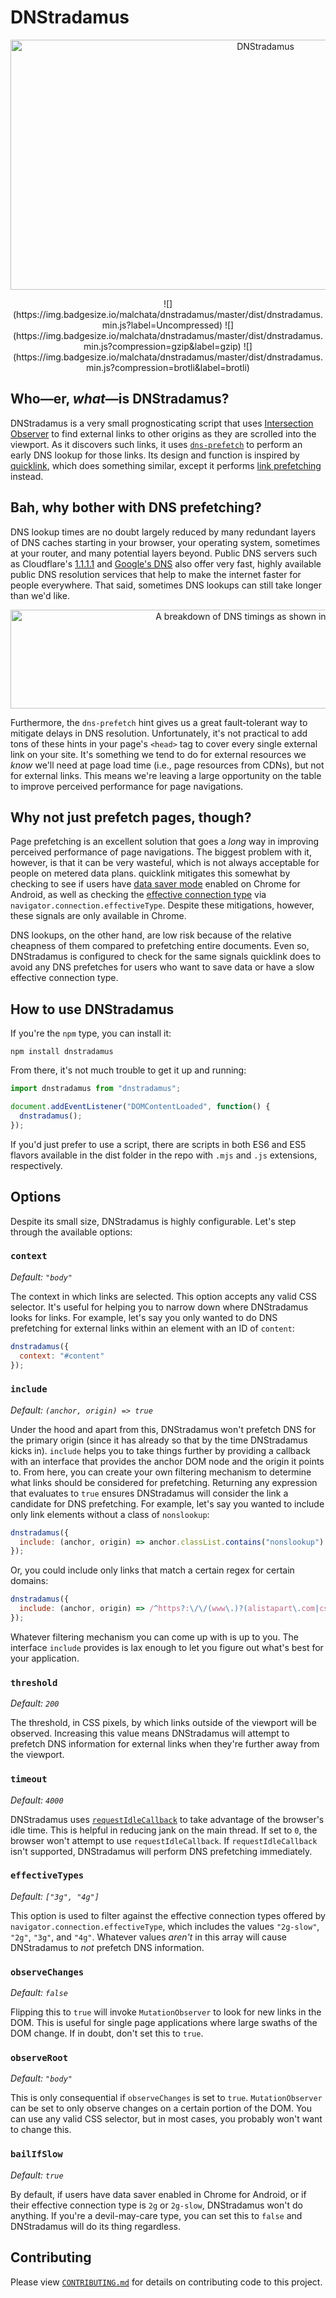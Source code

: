 # DNStradamus

<p align="center">
  <picture>
    <source srcset="https://jlwagner.net/ext/images/dnstradamus.webp" type="image/webp">
    <img src="https://jlwagner.net/ext/images/dnstradamus.jpg" alt="DNStradamus" width="800" height="400">
  </picture>
</p>

<p align="center">
  ![](https://img.badgesize.io/malchata/dnstradamus/master/dist/dnstradamus.min.js?label=Uncompressed) ![](https://img.badgesize.io/malchata/dnstradamus/master/dist/dnstradamus.min.js?compression=gzip&label=gzip) ![](https://img.badgesize.io/malchata/dnstradamus/master/dist/dnstradamus.min.js?compression=brotli&label=brotli)
</div>

## Who&mdash;er, _what_&mdash;is DNStradamus?

DNStradamus is a very small prognosticating script that uses [Intersection Observer](https://developer.mozilla.org/en-US/docs/Web/API/Intersection_Observer_API) to find external links to other origins as they are scrolled into the viewport. As it discovers such links, it uses [`dns-prefetch`](https://www.w3.org/TR/resource-hints/#dfn-dns-prefetch) to perform an early DNS lookup for those links. Its design and function is inspired by [quicklink](https://github.com/GoogleChromeLabs/quicklink), which does something similar, except it performs [link prefetching](https://developer.mozilla.org/en-US/docs/Web/HTTP/Link_prefetching_FAQ) instead.

## Bah, why bother with DNS prefetching?

DNS lookup times are no doubt largely reduced by many redundant layers of DNS caches starting in your browser, your operating system, sometimes at your router, and many potential layers beyond. Public DNS servers such as Cloudflare's [1.1.1.1](https://1.1.1.1/) and [Google's DNS](https://developers.google.com/speed/public-dns/) also offer very fast, highly available public DNS resolution services that help to make the internet faster for people everywhere. That said, sometimes DNS lookups can still take longer than we'd like.

<p align="center">
  <picture>
    <source srcset="https://jlwagner.net/ext/images/nslookup.webp" type="image/webp">
    <img src="https://jlwagner.net/ext/images/nslookup.png" alt="A breakdown of DNS timings as shown in Chrome DevTools." width="846" height="158">
  </picture>
</p>

Furthermore, the `dns-prefetch` hint gives us a great fault-tolerant way to mitigate delays in DNS resolution. Unfortunately, it's not practical to add tons of these hints in your page's `<head>` tag to cover every single external link on your site. It's something we tend to do for external resources we _know_ we'll need at page load time (i.e., page resources from CDNs), but not for external links. This means we're leaving a large opportunity on the table to improve perceived performance for page navigations.

## Why not just prefetch pages, though?

Page prefetching is an excellent solution that goes a _long_ way in improving perceived performance of page navigations. The biggest problem with it, however, is that it can be very wasteful, which is not always acceptable for people on metered data plans. quicklink mitigates this somewhat by checking to see if users have [data saver mode](https://support.google.com/chrome/answer/2392284) enabled on Chrome for Android, as well as checking the [effective connection type](https://developer.mozilla.org/en-US/docs/Web/API/NetworkInformation/effectiveType) via `navigator.connection.effectiveType`. Despite these mitigations, however, these signals are only available in Chrome.

DNS lookups, on the other hand, are low risk because of the relative cheapness of them compared to prefetching entire documents. Even so, DNStradamus is configured to check for the same signals quicklink does to avoid any DNS prefetches for users who want to save data or have a slow effective connection type.

## How to use DNStradamus

If you're the `npm` type, you can install it:

```shell
npm install dnstradamus
```

From there, it's not much trouble to get it up and running:

```javascript
import dnstradamus from "dnstradamus";

document.addEventListener("DOMContentLoaded", function() {
  dnstradamus();
});
```

If you'd just prefer to use a script, there are scripts in both ES6 and ES5 flavors available in the dist folder in the repo with `.mjs` and `.js` extensions, respectively.

## Options

Despite its small size, DNStradamus is highly configurable. Let's step through the available options:

### `context`

_Default: `"body"`_

The context in which links are selected. This option accepts any valid CSS selector. It's useful for helping you to narrow down where DNStradamus looks for links. For example, let's say you only wanted to do DNS prefetching for external links within an element with an ID of `content`:

```javascript
dnstradamus({
  context: "#content"
});
```

### `include`

_Default: `(anchor, origin) => true`_

Under the hood and apart from this, DNStradamus won't prefetch DNS for the primary origin (since it has already so that by the time DNStradamus kicks in). `include` helps you to take things further by providing a callback with an interface that provides the anchor DOM node and the origin it points to. From here, you can create your own filtering mechanism to determine what links should be considered for prefetching. Returning any expression that evaluates to `true` ensures DNStradamus will consider the link a candidate for DNS prefetching. For example, let's say you wanted to include only link elements without a class of `nonslookup`:

```javascript
dnstradamus({
  include: (anchor, origin) => anchor.classList.contains("nonslookup") === false
});
```

Or, you could include only links that match a certain regex for certain domains:

```javascript
dnstradamus({
  include: (anchor, origin) => /^https?:\/\/(www\.)?(alistapart\.com|css-tricks\.com)/i.test(origin) === true
});
```

Whatever filtering mechanism you can come up with is up to you. The interface `include` provides is lax enough to let you figure out what's best for your application.

### `threshold`

_Default: `200`_

The threshold, in CSS pixels, by which links outside of the viewport will be observed. Increasing this value means DNStradamus will attempt to prefetch DNS information for external links when they're further away from the viewport.

### `timeout`

_Default: `4000`_

DNStradamus uses [`requestIdleCallback`](https://developer.mozilla.org/en-US/docs/Web/API/Window/requestIdleCallback) to take advantage of the browser's idle time. This is helpful in reducing jank on the main thread. If set to `0`, the browser won't attempt to use `requestIdleCallback`. If `requestIdleCallback` isn't supported, DNStradamus will perform DNS prefetching immediately.

### `effectiveTypes`

_Default: `["3g", "4g"]`_

This option is used to filter against the effective connection types offered by `navigator.connection.effectiveType`, which includes the values `"2g-slow"`, `"2g"`, `"3g"`, and `"4g"`. Whatever values _aren't_ in this array will cause DNStradamus to _not_ prefetch DNS information.

### `observeChanges`

_Default: `false`_

Flipping this to `true` will invoke `MutationObserver` to look for new links in the DOM. This is useful for single page applications where large swaths of the DOM change. If in doubt, don't set this to `true`.

### `observeRoot`

_Default: `"body"`_

This is only consequential if `observeChanges` is set to `true`. `MutationObserver` can be set to only observe changes on a certain portion of the DOM. You can use any valid CSS selector, but in most cases, you probably won't want to change this.

### `bailIfSlow`

_Default: `true`_

By default, if users have data saver enabled in Chrome for Android, or if their effective connection type is `2g` or `2g-slow`, DNStradamus won't do anything. If you're a devil-may-care type, you can set this to `false` and DNStradamus will do its thing regardless.

## Contributing

Please view [`CONTRIBUTING.md`](https://github.com/malchata/dnstradamus/blob/master/CONTRIBUTING.md) for details on contributing code to this project.
